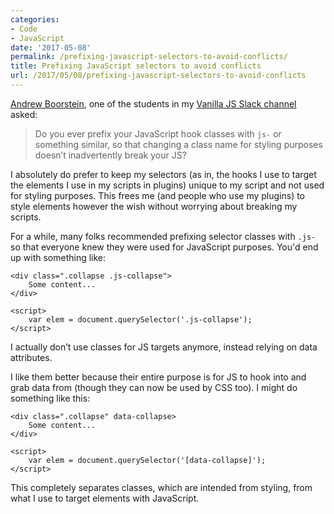 ```yaml
---
categories:
- Code
- JavaScript
date: '2017-05-08'
permalink: /prefixing-javascript-selectors-to-avoid-conflicts/
title: Prefixing JavaScript selectors to avoid conflicts
url: /2017/05/08/prefixing-javascript-selectors-to-avoid-conflicts
---
```


<a href="http://andrewborstein.com">Andrew Boorstein</a>, one of the students in my <a href="https://gomakethings.com/guides/">Vanilla JS Slack channel</a> asked:

<blockquote>
  Do you ever prefix your JavaScript hook classes with <code>js-</code> or something similar, so that changing a class name for styling purposes doesn’t inadvertently break your JS?
</blockquote>

I absolutely do prefer to keep my selectors (as in, the hooks I use to target the elements I use in my scripts in plugins) unique to my script and not used for styling purposes. This frees me (and people who use my plugins) to style elements however the wish without worrying about breaking my scripts.

For a while, many folks recommended prefixing selector classes with <code>.js-</code> so that everyone knew they were used for JavaScript purposes. You'd end up with something like:

<pre><code class="lang-markup">&lt;div class=".collapse .js-collapse"&gt;
    Some content...
&lt;/div&gt;

&lt;script&gt;
    var elem = document.querySelector('.js-collapse');
&lt;/script&gt;
</code></pre>

I actually don’t use classes for JS targets anymore, instead relying on data attributes.

I like them better because their entire purpose is for JS to hook into and grab data from (though they can now be used by CSS too). I might do something like this:

<pre><code class="lang-markup">&lt;div class=".collapse" data-collapse&gt;
    Some content...
&lt;/div&gt;

&lt;script&gt;
    var elem = document.querySelector('[data-collapse]');
&lt;/script&gt;
</code></pre>

This completely separates classes, which are intended from styling, from what I use to target elements with JavaScript.